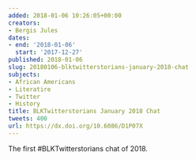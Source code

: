 ```yaml
---
added: 2018-01-06 10:26:05+00:00
creators:
- Bergis Jules
dates:
- end: '2018-01-06'
  start: '2017-12-27'
published: 2018-01-06
slug: 20180106-blktwitterstorians-january-2018-chat
subjects:
- African Americans
- Literatire
- Twitter
- History
title: BLKTwitterstorians January 2018 Chat
tweets: 400
url: https://dx.doi.org/10.6086/D1P07X
---
```


The first #BLKTwitterstorians chat of 2018.
